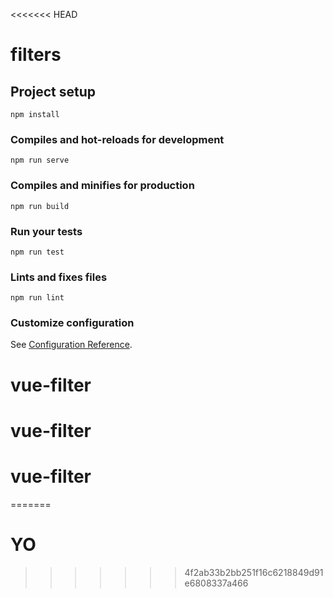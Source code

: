 <<<<<<< HEAD
# filters

## Project setup
```
npm install
```

### Compiles and hot-reloads for development
```
npm run serve
```

### Compiles and minifies for production
```
npm run build
```

### Run your tests
```
npm run test
```

### Lints and fixes files
```
npm run lint
```

### Customize configuration
See [Configuration Reference](https://cli.vuejs.org/config/).
# vue-filter 
# vue-filter
# vue-filter
=======
# YO
>>>>>>> 4f2ab33b2bb251f16c6218849d91e6808337a466
